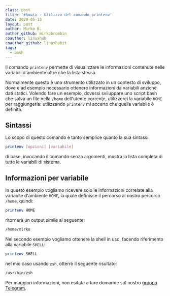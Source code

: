 ```yaml
---
class: post
title: '#howto - Utilizzo del comando printenv'
date: 2020-05-13
layout: post
author: Mirko B.
author_github: mirkobrombin
coauthor: linuxhub
coauthor_github: linuxhubit
tags:
  - bash
---
```

Il comando `printenv` permette di visualizzare le informazioni contenute nelle variabili d'ambiente oltre che la lista stessa.

Normalmente questo è uno strumento utilizzato in un contesto di sviluppo, dove è ad esempio necessario ottenere informazioni da variabili anzichè dati statici. Volendo fare un esempio, dovessi sviluppare uno script bash che salva un file nella `/home` dell'utente corrente, utilizzerei la variabile `HOME` per raggiungerla: utilizzando `printenv` mi accerto che quella variabile è definita.

## Sintassi

Lo scopo di questo comando è tanto semplice quanto la sua sintassi:

```bash
printenv [opzioni] [variabile]
```

di base, invocando il comando senza argomenti, mostra la lista completa di tutte le variabili di sistema.

## Informazioni per variabile

In questo esempio vogliamo ricevere solo le informazioni correlate alla variabile d'ambiente `HOME`, la quale definisce il percorso al nostro percorso `/home`, quindi:

```bash
printenv HOME
```

ritornerà un output simile al seguente:

```bash
/home/mirko
```

Nel secondo esempio vogliamo ottenere la shell in uso, facendo riferimento alla variabile `SHELL`:

```bash
printenv SHELL
```

nel mio caso usando `zsh`, otterrò il seguente risultato:

```bash
/usr/bin/zsh
```

Per maggiori informazioni, non esitate a fare domande sul nostro [gruppo Telegram](https://t.me/linuxpeople).